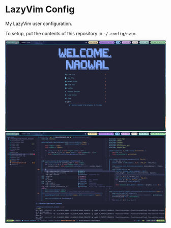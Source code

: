 # LazyVim Config

My LazyVim user configuration.

To setup, put the contents of this repository in `~/.config/nvim`.

![Home screen](./welcome.png)
![Editor](./ui.png)
